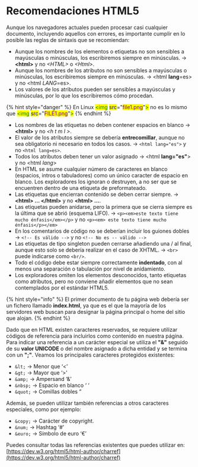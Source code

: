 # Recomendaciones HTML5

Aunque los navegadores actuales pueden procesar casi cualquier documento, incluyendo aquellos con errores, es importante cumplir en lo posible las reglas de sintaxis que se recomiendan:

* Aunque los nombres de los elementos o etiquetas no son sensibles a mayúsculas o minúsculas, los escribiremos siempre en minúsculas. → **\<html>** y no _\<HTML>_ o _\<Html>_.
* Aunque los nombres de los atributos no son sensibles a mayúsculas o minúsculas, los escribiremos siempre en minúsculas. → \<html **lang**=es> y no \<html _LANG_=es>.
* Los valores de los atributos pueden ser sensibles a mayúsculas y minúsculas, por lo que los escribiremos cómo procedan.

{% hint style="danger" %}
En Linux <mark style="color:green;">\<img</mark> <mark style="color:blue;">src</mark>="<mark style="color:purple;">file1.png</mark>"<mark style="color:green;">></mark> no es lo mismo que <mark style="color:green;">\<img</mark> <mark style="color:blue;">src</mark>="<mark style="color:purple;">FILE1.png</mark>"<mark style="color:green;">></mark>
{% endhint %}

* Los nombres de las etiquetas no deben contener espacios en blanco → **\<html>** y no _\<h t m l >_.
* El valor de los atributos siempre se debería **entrecomillar**, aunque no sea obligatorio ni necesario en todos los casos. → `<html lang="es">` y no `<html lang=es>`.
* Todos los atributos deben tener un valor asignado → \<html **lang="es"**> y no \<html _lang_>
* En HTML se asume cualquier número de caracteres en blanco (espacios, intros o tabuladores) como un único caracter de espacio en blanco. Los exploradores los ignoran o destruyen, a no ser que se encuentren dentro de una etiqueta de preformateado.
* Las etiquetas que encierran contenido se deben cerrar siempre. → **\<html> … \</html>** y no **\<html> …**.
* Las etiquetas pueden anidarse, pero la primera que se cierra siempre es la última que se abrió (esquema LIFO). → `<p><em>este texto tiene mucho énfasis</em></p>` y no `<p><em> este texto tiene mucho énfasis</p></em>`
* En los comentarios de código no se deberían incluir los guiones dobles → `<!-- Es válido -->` y no `<!-- No es -- válido -->`
* Las etiquetas de tipo singleton pueden cerrarse añadiendo una / al final, aunque esto solo se debería realizar en el caso de XHTML. → `<br>` puede indicarse como `<br/>`.
* Todo el código debe estar siempre correctamente **indentado**, con al menos una separación o tabulación por nivel de anidamiento.
* Los exploradores omiten los elementos desconocidos, tanto etiquetas como atributos, pero no conviene añadir elementos que no sean contemplados por el estándar HTML5.

{% hint style="info" %}
El primer documento de tu página web debería ser un fichero llamado **index.html**, ya que es el que la mayoría de los servidores web buscan para designar la página principal o home del sitio que alojan.
{% endhint %}

Dado que en HTML existen caracteres reservados, se requiere utilizar códigos de referencia para incluirlos como contenido en nuestra página. Para indicar una referencia a un carácter especial se utiliza el **"&"** seguido de su **valor UNICODE** o del nombre asignado a dicha entidad y se termina con un **";"**. Veamos los principales caracteres protegidos existentes:

* `&lt;` → Menor que ‘<’
* `&gt;` → Mayor que ‘>’
* `&amp;` → Ampersand ‘&’
* `&nbsp;` → Espacio en blanco ‘ ‘
* `&quot;` → Comillas dobles ”

Además, se pueden utilizar también referencias a otros caracteres especiales, como por ejemplo:

* `&copy;` → Carácter de copyright.
* `&num;` → Hashtag ‘#’
* `&euro;` → Símbolo de euro ‘€’

Puedes consultar todas las referencias existentes que puedes utilizar en: [https://dev.w3.org/html5/html-author/charref](https://dev.w3.org/html5/html-author/charref)
